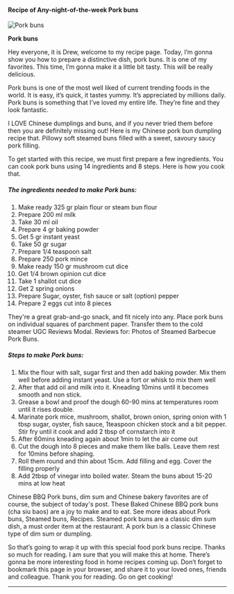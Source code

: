             

#### Recipe of Any-night-of-the-week Pork buns

![Pork buns](https://img-global.cpcdn.com/recipes/27480c2543804f10/751x532cq70/pork-buns-recipe-main-photo.jpg)

**Pork buns**

Hey everyone, it is Drew, welcome to my recipe page. Today, I’m gonna show you how to prepare a distinctive dish, pork buns. It is one of my favorites. This time, I’m gonna make it a little bit tasty. This will be really delicious.

Pork buns is one of the most well liked of current trending foods in the world. It is easy, it’s quick, it tastes yummy. It’s appreciated by millions daily. Pork buns is something that I’ve loved my entire life. They’re fine and they look fantastic.

I LOVE Chinese dumplings and buns, and if you never tried them before then you are definitely missing out! Here is my Chinese pork bun dumpling recipe that. Pillowy soft steamed buns filled with a sweet, savoury saucy pork filling.

To get started with this recipe, we must first prepare a few ingredients. You can cook pork buns using 14 ingredients and 8 steps. Here is how you cook that.

##### The ingredients needed to make Pork buns:

1.  Make ready 325 gr plain flour or steam bun flour
2.  Prepare 200 ml milk
3.  Take 30 ml oil
4.  Prepare 4 gr baking powder
5.  Get 5 gr instant yeast
6.  Take 50 gr sugar
7.  Prepare 1/4 teaspoon salt
8.  Prepare 250 pork mince
9.  Make ready 150 gr mushroom cut dice
10.  Get 1/4 brown opinion cut dice
11.  Take 1 shallot cut dice
12.  Get 2 spring onions
13.  Prepare Sugar, oyster, fish sauce or salt (option) pepper
14.  Prepare 2 eggs cut into 8 pieces

They're a great grab-and-go snack, and fit nicely into any. Place pork buns on individual squares of parchment paper. Transfer them to the cold steamer UGC Reviews Modal. Reviews for: Photos of Steamed Barbecue Pork Buns.

##### Steps to make Pork buns:

1.  Mix the flour with salt, sugar first and then add baking powder. Mix them well before adding instant yeast. Use a fort or whisk to mix them well
2.  After that add oil and milk into it. Kneading 10mins until it becomes smooth and non stick.
3.  Grease a bowl and proof the dough 60-90 mins at temperatures room until it rises double.
4.  Marinate pork mice, mushroom, shallot, brown onion, spring onion with 1 tbsp sugar, oyster, fish sauce, 1teaspoon chicken stock and a bit pepper. Stir fry until it cook and add 2 tbsp of cornstarch into it
5.  After 60mins kneading again about 1min to let the air come out
6.  Cut the dough into 8 pieces and make them like balls. Leave them rest for 10mins before shaping.
7.  Roll them round and thin about 15cm. Add filling and egg. Cover the filling properly
8.  Add 2tbsp of vinegar into boiled water. Steam the buns about 15-20 mins at low heat

Chinese BBQ Pork buns, dim sum and Chinese bakery favorites are of course, the subject of today's post. These Baked Chinese BBQ pork buns (cha siu baos) are a joy to make and to eat. See more ideas about Pork buns, Steamed buns, Recipes. Steamed pork buns are a classic dim sum dish, a must order item at the restaurant. A pork bun is a classic Chinese type of dim sum or dumpling.

So that’s going to wrap it up with this special food pork buns recipe. Thanks so much for reading. I am sure that you will make this at home. There’s gonna be more interesting food in home recipes coming up. Don’t forget to bookmark this page in your browser, and share it to your loved ones, friends and colleague. Thank you for reading. Go on get cooking!

* * *